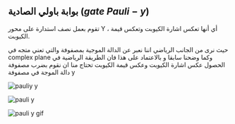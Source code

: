 ##  بوابة باولي الصادية  ($gate$ $Pauli-y$)

تقوم بعمل نصف استدارة على محور Y ، أي أنها تعكس اشارة الكيوبت وتعكس قيمة الكيوبت.
  



 حيث نرى من الجانب الرياضي اننا نعبر عن الدالة الموجية بمصفوفة والتي تعني متجه في complex plane وكما وضحنا سابقا و بالاعتماد على هذا فان الطريقة الرياضية في الحصول عكس اشارة الكيوبت وعكس قيمة الكيوبت تحتاج منا ان نقوم بضرب مصفوفة دالة الموجة في مصفوفة y 

  ![pauliy y](~/images/Bloch_sphere_pauli_y1.png)

  ![pauli y](~/images/Pauli-y2.png)
  
 ![pauli y gif](~/images/pauliyG.gif)
